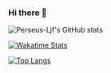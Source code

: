 ### Hi there 👋
![Perseus-Ljf's GitHub stats](https://github-readme-stats.vercel.app/api?username=Perseus-Ljf&count_private=true&show_icons=true&theme=radical)


[![Wakatime Stats](https://github-readme-stats.vercel.app/api/wakatime?username=Perseus)](https://github.com/Perseus-Ljf)

[![Top Langs](https://github-readme-stats.vercel.app/api/top-langs/?username=Perseus-Ljf&layout=compact&title_color=ffffff&icon_color=bb2acf&text_color=daf7dc&bg_color=151515)](https://github.com/anuraghazra/github-readme-stats)


